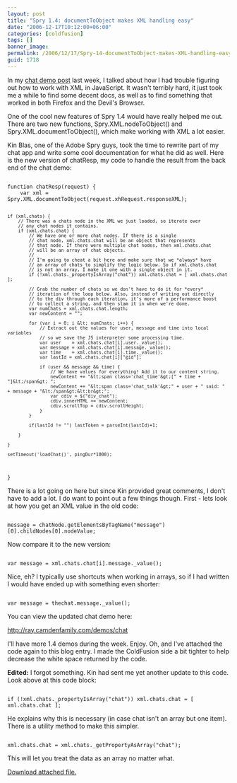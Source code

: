 ```yaml
---
layout: post
title: "Spry 1.4: documentToObject makes XML handling easy"
date: "2006-12-17T10:12:00+06:00"
categories: [coldfusion]
tags: []
banner_image: 
permalink: /2006/12/17/Spry-14-documentToObject-makes-XML-handling-easy
guid: 1718
---
```


In my <a href="http://ray.camdenfamily.com/index.cfm/2006/12/14/Simple-Chat-in-Spry">chat demo post</a> last week, I talked about how I had trouble figuring out how to work with XML in JavaScript. It wasn't terribly hard, it just took me a while to find some decent docs, as well as to find something that worked in both Firefox and the Devil's Browser.
<!--more-->
One of the cool new features of Spry 1.4 would have really helped me out. There are two new functions, Spry.XML.nodeToObject() and Spry.XML.documentToObject(), which make working with XML a lot easier. 

Kin Blas, one of the Adobe Spry guys, took the time to rewrite part of my chat app and write some cool documentation for what he did as well. Here is the new version of chatResp, my code to handle the result from the back end of the chat demo:

<code>
function chatResp(request) {
	var xml = Spry.XML.documentToObject(request.xhRequest.responseXML);

 	if (xml.chats) {
		// There was a chats node in the XML we just loaded, so iterate over
		// any chat nodes it contains.
		if (xml.chats.chat) {
			// We have one or more chat nodes. If there is a single
			// chat node, xml.chats.chat will be an object that represents
			// that node. If there were multiple chat nodes, then xml.chats.chat
			// will be an array of chat objects.
			//
			// I'm going to cheat a bit here and make sure that we *always* have
			// an array of chats to simplify the logic below. So if xml.chats.chat
			// is not an array, I make it one with a single object in it.
			if (!xml.chats._propertyIsArray("chat")) xml.chats.chat = [ xml.chats.chat ];

			// Grab the number of chats so we don't have to do it for *every*
			// iteration of the loop below. Also, instead of writing out directly
			// to the div through each iteration, it's more of a performance boost
			// to collect a string, and then slam it in when we're done.
			var numChats = xml.chats.chat.length;
			var newContent = "";

			for (var i = 0; i &lt; numChats; i++) {
				// Extract out the values for user, message and time into local variables
				// so we save the JS interpreter some processing time.
				var user    = xml.chats.chat[i].user._value();
				var message = xml.chats.chat[i].message._value();
				var time    = xml.chats.chat[i].time._value();
				var lastId = xml.chats.chat[i]["@id"];

				if (user && message && time) {
					// We have values for everything! Add it to our content string.
					newContent += "&lt;span class='chat_time'&gt;[" + time + "]&lt;/span&gt; ";
                    newContent += "&lt;span class='chat_talk'&gt;" + user + " said: " + message + "&lt;/span&gt;&lt;br&gt;";
					var cdiv = $("div_chat");
					cdiv.innerHTML += newContent;
					cdiv.scrollTop = cdiv.scrollHeight;
				}
			}
	
			if(lastId != "") lastToken = parseInt(lastId)+1;

		}

	}

	setTimeout('loadChat()', pingDur*1000);

}
</code>

There is a lot going on here but since Kin provided great comments, I don't have to add a lot. I do want to point out a few things though. First - lets look at how you get an XML value in the old code:

<code>
message = chatNode.getElementsByTagName("message")[0].childNodes[0].nodeValue;
</code>

Now compare it to the new version:

<code>
var message = xml.chats.chat[i].message._value();
</code>

Nice, eh? I typically use shortcuts when working in arrays, so if I had written I would have ended up with something even shorter:

<code>
var message = thechat.message._value();
</code>

You can view the updated chat demo here:

<a href="http://ray.camdenfamily.com/demos/chat">http://ray.camdenfamily.com/demos/chat</a>

I'll have more 1.4 demos during the week. Enjoy. Oh, and I've attached the code again to this blog entry. I made the ColdFusion side a bit tighter to help decrease the white space returned by the code.

<b>Edited:</b> I forgot something. Kin had sent me yet another update to this code. Look above at this code block:

<code>
if (!xml.chats._propertyIsArray("chat")) xml.chats.chat = [ xml.chats.chat ];
</code>

He explains why this is necessary (in case chat isn't an array but one item). There is a utility method to make this simpler. 

<code>
xml.chats.chat = xml.chats._getPropertyAsArray("chat");
</code>

This will let you treat the data as an array no matter what.<p><a href='enclosures/D{% raw %}%3A%{% endraw %}5Cwebsites{% raw %}%5Cdev%{% endraw %}2Ecamdenfamily{% raw %}%2Ecom%{% endraw %}5Cenclosures{% raw %}%2FArchive5%{% endraw %}2Ezip'>Download attached file.</a></p>